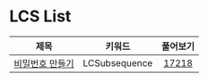 # LCS List
| 제목 | 키워드 | 풀어보기 |
| :-: | :-: | :-: |
| [비밀번호 만들기](https://github.com/KayAhn0126/SwiftCT/tree/main/LCS/MakingPassword) | LCSubsequence | [17218](https://www.acmicpc.net/problem/17218) |
